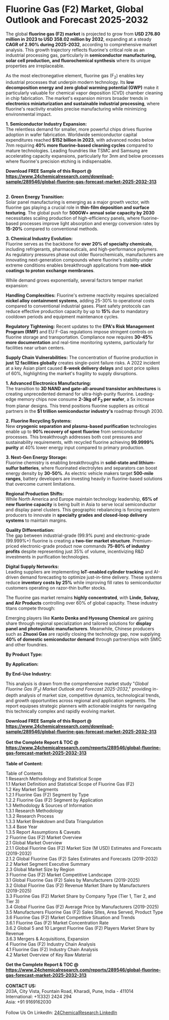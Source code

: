 <h1>Fluorine Gas (F2) Market, Global Outlook and Forecast 2025-2032</h1><p>The global <strong>fluorine gas (F2) market</strong> is projected to grow from <strong>USD 276.80 million in 2023 to USD 358.02 million by 2032</strong>, expanding at a steady <strong>CAGR of 2.90% during 2025-2032</strong>, according to comprehensive market analysis. This growth trajectory reflects fluorine's critical role as an industrial processing gas, particularly in <strong>semiconductor manufacturing, solar cell production, and fluorochemical synthesis</strong> where its unique properties are irreplaceable.</p><p>As the most electronegative element, fluorine gas (F<sub>2</sub>) enables key industrial processes that underpin modern technology. Its <strong>low decomposition energy and zero global warming potential (GWP)</strong> make it particularly valuable for chemical vapor deposition (CVD) chamber cleaning in chip fabrication. The market's expansion mirrors broader trends in <strong>electronics miniaturization and sustainable industrial processing</strong>, where fluorine's reactivity enables precise manufacturing while minimizing environmental impact.</p><p><strong>1. Semiconductor Industry Expansion:</strong><br>
The relentless demand for smaller, more powerful chips drives fluorine adoption in wafer fabrication. Worldwide semiconductor capital expenditures reached <strong>$152 billion in 2023</strong>, with advanced nodes below 7nm requiring <strong>40% more fluorine-based cleaning cycles</strong> compared to mature technologies. Leading foundries like TSMC and Samsung are accelerating capacity expansions, particularly for 3nm and below processes where fluorine's precision etching is indispensable.</p><div><b>Download FREE Sample of this Report @ 
            <a href="https://www.24chemicalresearch.com/download-sample/289546/global-fluorine-gas-forecast-market-2025-2032-313">
            https://www.24chemicalresearch.com/download-sample/289546/global-fluorine-gas-forecast-market-2025-2032-313</a></b></div><br><p><strong>2. Green Energy Transition:</strong><br>
Solar panel manufacturing is emerging as a major growth vector, with fluorine gas playing a crucial role in <strong>thin-film deposition and surface texturing</strong>. The global push for <strong>500GW+ annual solar capacity by 2030</strong> necessitates scaling production of high-efficiency panels, where fluorine-based processes improve light absorption and energy conversion rates by <strong>15-20%</strong> compared to conventional methods.</p><p><strong>3. Chemical Industry Evolution:</strong><br>
Fluorine serves as the backbone for <strong>over 20% of specialty chemicals</strong>, including refrigerants, pharmaceuticals, and high-performance polymers. As regulatory pressures phase out older fluorochemicals, manufacturers are innovating next-generation compounds where fluorine's stability under extreme conditions enables breakthrough applications from <strong>non-stick coatings to proton exchange membranes</strong>.</p><p>While demand grows exponentially, several factors temper market expansion:</p><p><strong>Handling Complexities:</strong> Fluorine's extreme reactivity requires specialized <strong>nickel alloy containment systems</strong>, adding 25-30% to operational costs compared to conventional industrial gases. Plant safety protocols can reduce effective production capacity by up to <strong>15%</strong> due to mandatory cooldown periods and equipment maintenance cycles.</p><p><strong>Regulatory Tightening:</strong> Recent updates to the <strong>EPA's Risk Management Program (RMP)</strong> and EU F-Gas regulations impose stringent controls on fluorine storage and transportation. Compliance now requires <strong>30-45% more documentation</strong> and real-time monitoring systems, particularly for facilities near urban centers.</p><p><strong>Supply Chain Vulnerabilities:</strong> The concentration of fluorine production in <strong>just 12 facilities globally</strong> creates single-point failure risks. A 2022 incident at a key Asian plant caused <strong>8-week delivery delays</strong> and spot price spikes of 60%, highlighting the market's fragility to supply disruptions.</p><p><strong>1. Advanced Electronics Manufacturing:</strong><br>
The transition to <strong>3D NAND and gate-all-around transistor architectures</strong> is creating unprecedented demand for ultra-high-purity fluorine. Leading-edge memory chips now consume <strong>2-3kg of F<sub>2</sub> per wafer</strong>, a 5x increase from planar designs. This trend positions fluorine suppliers as critical partners in the <strong>$1 trillion semiconductor industry's</strong> roadmap through 2030.</p><p><strong>2. Fluorine Recycling Systems:</strong><br>
New <strong>cryogenic separation and plasma-based purification</strong> technologies enable up to <strong>90% recovery of spent fluorine</strong> from semiconductor processes. This breakthrough addresses both cost pressures and sustainability requirements, with recycled fluorine achieving <strong>99.9999% purity</strong> at 40% lower energy input compared to primary production.</p><p><strong>3. Next-Gen Energy Storage:</strong><br>
Fluorine chemistry is enabling breakthroughs in <strong>solid-state and lithium-sulfur batteries</strong>, where fluorinated electrolytes and separators can boost energy density by <strong>30-50%</strong>. As electric vehicle makers target <strong>500-mile ranges</strong>, battery developers are investing heavily in fluorine-based solutions that overcome current limitations.</p><p><strong>Regional Production Shifts:</strong><br>
	While North America and Europe maintain technology leadership, <strong>65% of new fluorine capacity</strong> is being built in Asia to serve local semiconductor and display panel clusters. This geographic rebalancing is forcing western producers to innovate in <strong>specialty grades and closed-loop delivery systems</strong> to maintain margins.</p><p><strong>Quality Differentiation:</strong><br>
	The gap between industrial-grade (99.9% pure) and electronic-grade (99.999%+) fluorine is creating a <strong>two-tier market structure</strong>. Premium-priced electronic-grade product now commands <strong>75-80% of industry profits</strong> despite representing just 35% of volume, incentivizing R&amp;D investments in purification technologies.</p><p><strong>Digital Supply Networks:</strong><br>
	Leading suppliers are implementing <strong>IoT-enabled cylinder tracking</strong> and AI-driven demand forecasting to optimize just-in-time delivery. These systems reduce <strong>inventory costs by 25%</strong> while improving fill rates to semiconductor customers operating on razor-thin buffer stocks.</p><p>The fluorine gas market remains <strong>highly concentrated</strong>, with <strong>Linde, Solvay, and Air Products</strong> controlling over 60% of global capacity. These industry titans compete through:</p><p>Emerging players like <strong>Kanto Denka and Hyosung Chemical</strong> are gaining share through regional specialization and tailored solutions for <strong>display panel and photovoltaic manufacturers</strong>. Meanwhile, Chinese producers such as <strong>Zhuoxi Gas</strong> are rapidly closing the technology gap, now supplying <strong>40% of domestic semiconductor demand</strong> through partnerships with SMIC and other foundries.</p><p><strong>By Product Type:</strong></p><p><strong>By Application:</strong></p><p><strong>By End-Use Industry:</strong></p><p>This analysis is drawn from the comprehensive market study "<em>Global Fluorine Gas (F<sub>2</sub>) Market Outlook and Forecast 2025-2032</em>," providing in-depth analysis of market size, competitive dynamics, technological trends, and growth opportunities across regional and application segments. The report equipses strategic planners with actionable insights for navigating this technically complex and rapidly evolving market.</p><div><b>Download FREE Sample of this Report @ 
            <a href="https://www.24chemicalresearch.com/download-sample/289546/global-fluorine-gas-forecast-market-2025-2032-313">
            https://www.24chemicalresearch.com/download-sample/289546/global-fluorine-gas-forecast-market-2025-2032-313</a></b></div><br><div><b>Get the Complete Report & TOC @ 
            <a href="https://www.24chemicalresearch.com/reports/289546/global-fluorine-gas-forecast-market-2025-2032-313">
            https://www.24chemicalresearch.com/reports/289546/global-fluorine-gas-forecast-market-2025-2032-313</a></b></div><br>
            <b>Table of Content:</b><p>Table of Contents<br />
1 Research Methodology and Statistical Scope<br />
1.1 Market Definition and Statistical Scope of Fluorine Gas (F2)<br />
1.2 Key Market Segments<br />
1.2.1 Fluorine Gas (F2) Segment by Type<br />
1.2.2 Fluorine Gas (F2) Segment by Application<br />
1.3 Methodology & Sources of Information<br />
1.3.1 Research Methodology<br />
1.3.2 Research Process<br />
1.3.3 Market Breakdown and Data Triangulation<br />
1.3.4 Base Year<br />
1.3.5 Report Assumptions & Caveats<br />
2 Fluorine Gas (F2) Market Overview<br />
2.1 Global Market Overview<br />
2.1.1 Global Fluorine Gas (F2) Market Size (M USD) Estimates and Forecasts (2019-2032)<br />
2.1.2 Global Fluorine Gas (F2) Sales Estimates and Forecasts (2019-2032)<br />
2.2 Market Segment Executive Summary<br />
2.3 Global Market Size by Region<br />
3 Fluorine Gas (F2) Market Competitive Landscape<br />
3.1 Global Fluorine Gas (F2) Sales by Manufacturers (2019-2025)<br />
3.2 Global Fluorine Gas (F2) Revenue Market Share by Manufacturers (2019-2025)<br />
3.3 Fluorine Gas (F2) Market Share by Company Type (Tier 1, Tier 2, and Tier 3)<br />
3.4 Global Fluorine Gas (F2) Average Price by Manufacturers (2019-2025)<br />
3.5 Manufacturers Fluorine Gas (F2) Sales Sites, Area Served, Product Type<br />
3.6 Fluorine Gas (F2) Market Competitive Situation and Trends<br />
3.6.1 Fluorine Gas (F2) Market Concentration Rate<br />
3.6.2 Global 5 and 10 Largest Fluorine Gas (F2) Players Market Share by Revenue<br />
3.6.3 Mergers & Acquisitions, Expansion<br />
4 Fluorine Gas (F2) Industry Chain Analysis<br />
4.1 Fluorine Gas (F2) Industry Chain Analysis<br />
4.2 Market Overview of Key Raw Material</p><div><b>Get the Complete Report & TOC @ 
            <a href="https://www.24chemicalresearch.com/reports/289546/global-fluorine-gas-forecast-market-2025-2032-313">
            https://www.24chemicalresearch.com/reports/289546/global-fluorine-gas-forecast-market-2025-2032-313</a></b></div><br><b>CONTACT US:</b><br>
            203A, City Vista, Fountain Road, Kharadi, Pune, India - 411014<br>
            International: +1(332) 2424 294<br>
            Asia: +91 9169162030 <br><br>
            Follow Us On LinkedIn: <a href="https://www.linkedin.com/company/24chemicalresearch/">24ChemicalResearch LinkedIn</a>